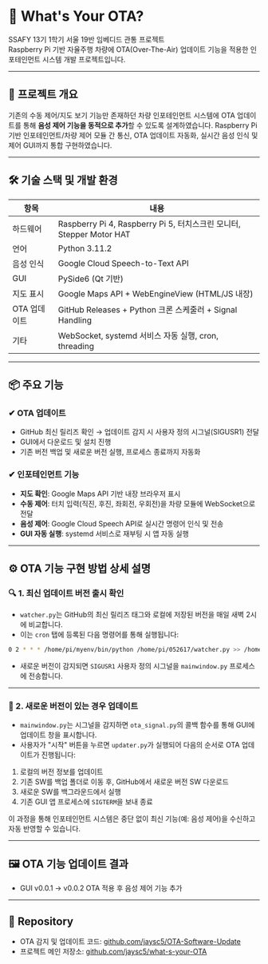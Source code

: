 # 📡 What's Your OTA?

SSAFY 13기 1학기 서울 19반 임베디드 관통 프로젝트  
Raspberry Pi 기반 자율주행 차량에 OTA(Over-The-Air) 업데이트 기능을 적용한 인포테인먼트 시스템 개발 프로젝트입니다.

---

## 🧭 프로젝트 개요

기존의 수동 제어/지도 보기 기능만 존재하던 차량 인포테인먼트 시스템에 OTA 업데이트를 통해 **음성 제어 기능을 동적으로 추가**할 수 있도록 설계하였습니다. Raspberry Pi 기반 인포테인먼트/차량 제어 모듈 간 통신, OTA 업데이트 자동화, 실시간 음성 인식 및 제어 GUI까지 통합 구현하였습니다.

---

## 🛠️ 기술 스택 및 개발 환경

| 항목 | 내용 |
|------|------|
| 하드웨어 | Raspberry Pi 4, Raspberry Pi 5, 터치스크린 모니터, Stepper Motor HAT |
| 언어 | Python 3.11.2 |
| 음성 인식 | Google Cloud Speech-to-Text API |
| GUI | PySide6 (Qt 기반) |
| 지도 표시 | Google Maps API + WebEngineView (HTML/JS 내장) |
| OTA 업데이트 | GitHub Releases + Python 크론 스케줄러 + Signal Handling |
| 기타 | WebSocket, systemd 서비스 자동 실행, cron, threading |

---

## 📦 주요 기능

### ✔ OTA 업데이트
- GitHub 최신 릴리즈 확인 → 업데이트 감지 시 사용자 정의 시그널(SIGUSR1) 전달
- GUI에서 다운로드 및 설치 진행
- 기존 버전 백업 및 새로운 버전 실행, 프로세스 종료까지 자동화

### ✔ 인포테인먼트 기능
- **지도 확인**: Google Maps API 기반 내장 브라우저 표시
- **수동 제어**: 터치 입력(직진, 후진, 좌회전, 우회전)을 차량 모듈에 WebSocket으로 전달
- **음성 제어**: Google Cloud Speech API로 실시간 명령어 인식 및 전송
- **GUI 자동 실행**: systemd 서비스로 재부팅 시 앱 자동 실행

---

## ⚙️ OTA 기능 구현 방법 상세 설명

### 🔍 1. 최신 업데이트 버전 출시 확인

- `watcher.py`는 GitHub의 최신 릴리즈 태그와 로컬에 저장된 버전을 매일 새벽 2시에 비교합니다.
- 이는 `cron` 탭에 등록된 다음 명령어를 통해 실행됩니다:

```bash
0 2 * * * /home/pi/myenv/bin/python /home/pi/052617/watcher.py >> /home/pi/052617/watcher.log 2>&1
```

- 새로운 버전이 감지되면 `SIGUSR1` 사용자 정의 시그널을 `mainwindow.py` 프로세스에 전송합니다.

---

### 🔧 2. 새로운 버전이 있는 경우 업데이트

- `mainwindow.py`는 시그널을 감지하면 `ota_signal.py`의 콜백 함수를 통해 GUI에 업데이트 창을 표시합니다.
- 사용자가 "시작" 버튼을 누르면 `updater.py`가 실행되어 다음의 순서로 OTA 업데이트가 진행됩니다:

1. 로컬의 버전 정보를 업데이트  
2. 기존 SW를 백업 폴더로 이동 후, GitHub에서 새로운 버전 SW 다운로드  
3. 새로운 SW를 백그라운드에서 실행  
4. 기존 GUI 앱 프로세스에 `SIGTERM`을 보내 종료

이 과정을 통해 인포테인먼트 시스템은 중단 없이 최신 기능(예: 음성 제어)을 수신하고 자동 반영할 수 있습니다.

---

## 🖼️ OTA 기능 업데이트 결과

- GUI v0.0.1 → v0.0.2 OTA 적용 후 음성 제어 기능 추가

---

## 📂 Repository

- OTA 감지 및 업데이트 코드: [github.com/jaysc5/OTA-Software-Update](https://github.com/jaysc5/OTA-Software-Update)
- 프로젝트 메인 저장소: [github.com/jaysc5/what-s-your-OTA](https://github.com/jaysc5/what-s-your-OTA)

